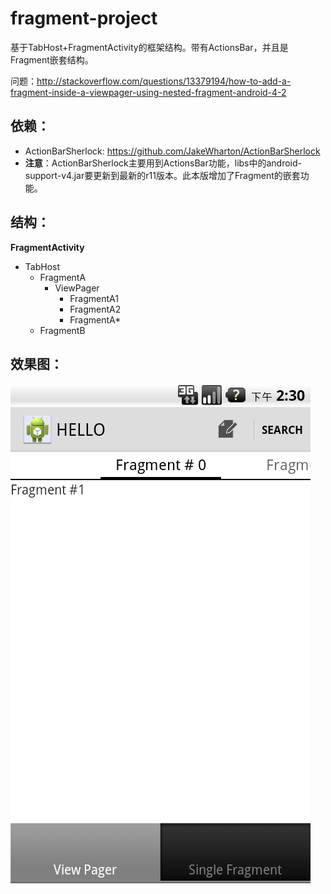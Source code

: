 fragment-project
================
基于TabHost+FragmentActivity的框架结构。带有ActionsBar，并且是Fragment嵌套结构。

问题：http://stackoverflow.com/questions/13379194/how-to-add-a-fragment-inside-a-viewpager-using-nested-fragment-android-4-2

依赖：
--------
* ActionBarSherlock: https://github.com/JakeWharton/ActionBarSherlock
* **注意**：ActionBarSherlock主要用到ActionsBar功能，libs中的android-support-v4.jar要更新到最新的r11版本。此本版增加了Fragment的嵌套功能。

结构：
--------
**FragmentActivity**
* TabHost
  * FragmentA
    * ViewPager
      * FragmentA1
      * FragmentA2
      * FragmentA*
  * FragmentB

效果图：
--------

![fragment-project](/screenshot/device-2013-01-31-143047.png)
